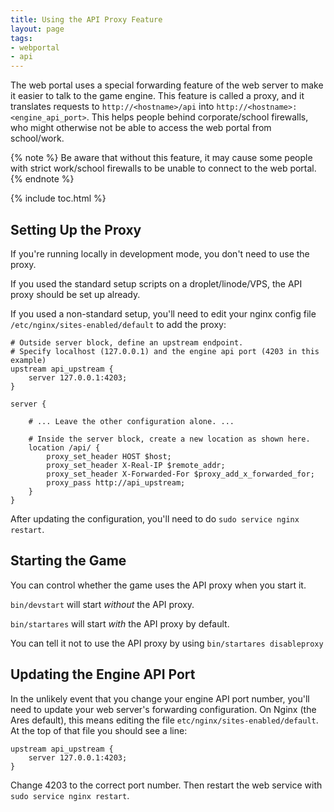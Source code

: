 ```yaml
---
title: Using the API Proxy Feature
layout: page
tags:
- webportal
- api
---
```


The web portal uses a special forwarding feature of the web server to make it easier to talk to the game engine.  This feature is called a proxy, and it translates requests to `http://<hostname>/api` into `http://<hostname>:<engine_api_port>`.   This helps people behind corporate/school firewalls, who might otherwise not be able to access the web portal from school/work.   

{% note %} 
 Be aware that without this feature, it may cause some people with strict work/school firewalls to be unable to connect to the web portal.
{% endnote %}

{% include toc.html %}

## Setting Up the Proxy

If you're running locally in development mode, you don't need to use the proxy.

If you used the standard setup scripts on a droplet/linode/VPS, the API proxy should be set up already.  

If you used a non-standard setup, you'll need to edit your nginx config file `/etc/nginx/sites-enabled/default` to add the proxy:

    # Outside server block, define an upstream endpoint.  
    # Specify localhost (127.0.0.1) and the engine api port (4203 in this example)
    upstream api_upstream {
        server 127.0.0.1:4203;
    }
    
    server {
        
        # ... Leave the other configuration alone. ...
        
        # Inside the server block, create a new location as shown here.
        location /api/ {
            proxy_set_header HOST $host;
            proxy_set_header X-Real-IP $remote_addr;
            proxy_set_header X-Forwarded-For $proxy_add_x_forwarded_for;
            proxy_pass http://api_upstream;
        }
    }

After updating the configuration, you'll need to do `sudo service nginx restart`.

## Starting the Game

You can control whether the game uses the API proxy when you start it.

`bin/devstart` will start *without* the API proxy.

`bin/startares` will start *with* the API proxy by default.  

You can tell it not to use the API proxy by using `bin/startares disableproxy`

## Updating the Engine API Port

In the unlikely event that you change your engine API port number, you'll need to update your web server's forwarding configuration.  On Nginx (the Ares default), this means editing the file `etc/nginx/sites-enabled/default`.  At the top of that file you should see a line:

    upstream api_upstream {
        server 127.0.0.1:4203;
    }

Change 4203 to the correct port number.  Then restart the web service with `sudo service nginx restart`.

